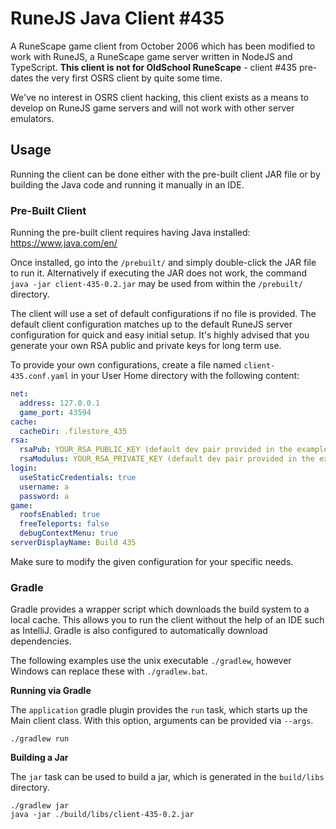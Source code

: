 # RuneJS Java Client #435

A RuneScape game client from October 2006 which has been modified to work with RuneJS, a RuneScape game server written in NodeJS and TypeScript. **This client is not for OldSchool RuneScape** - client #435 pre-dates the very first OSRS client by quite some time. 

We've no interest in OSRS client hacking, this client exists as a means to develop on RuneJS game servers and will not work with other server emulators.

## Usage

Running the client can be done either with the pre-built client JAR file or by building the Java code and running it manually in an IDE.

### Pre-Built Client

Running the pre-built client requires having Java installed: https://www.java.com/en/

Once installed, go into the `/prebuilt/` and simply double-click the JAR file to run it. Alternatively if executing the JAR does not work, the command `java -jar client-435-0.2.jar` may be used from within the `/prebuilt/` directory.

The client will use a set of default configurations if no file is provided. The default client configuration matches up to the default RuneJS server configuration for quick and easy initial setup. It's highly advised that you generate your own RSA public and private keys for long term use.

To provide your own configurations, create a file named `client-435.conf.yaml` in your User Home directory with the following content:

```yaml
net:
  address: 127.0.0.1
  game_port: 43594
cache:
  cacheDir: .filestore_435
rsa:
  rsaPub: YOUR_RSA_PUBLIC_KEY (default dev pair provided in the example file)
  rsaModulus: YOUR_RSA_PRIVATE_KEY (default dev pair provided in the example file)
login:
  useStaticCredentials: true
  username: a
  password: a
game:
  roofsEnabled: true
  freeTeleports: false
  debugContextMenu: true
serverDisplayName: Build 435
```

Make sure to modify the given configuration for your specific needs.

### Gradle

Gradle provides a wrapper script which downloads the build system to a local cache. This allows you to run the client
without the help of an IDE such as IntelliJ. Gradle is also configured to automatically download dependencies.

The following examples use the unix executable `./gradlew`, however Windows can replace these with `./gradlew.bat`.

**Running via Gradle**

The `application` gradle plugin provides the `run` task, which starts up the Main client class. With this option,
arguments can be provided via `--args`.

```
./gradlew run
```

**Building a Jar**

The `jar` task can be used to build a jar, which is generated in the `build/libs` directory.

```
./gradlew jar
java -jar ./build/libs/client-435-0.2.jar
```
